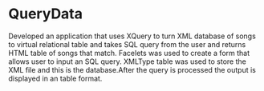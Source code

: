 # QueryData
Developed an application that uses XQuery to turn XML database of songs to virtual relational table and takes SQL query from the user and returns HTML table of songs that match. Facelets was used to create a form that allows user to input an SQL query. XMLType table was used to store the XML file and this is the database.After the query is processed the output is displayed in an table format.
